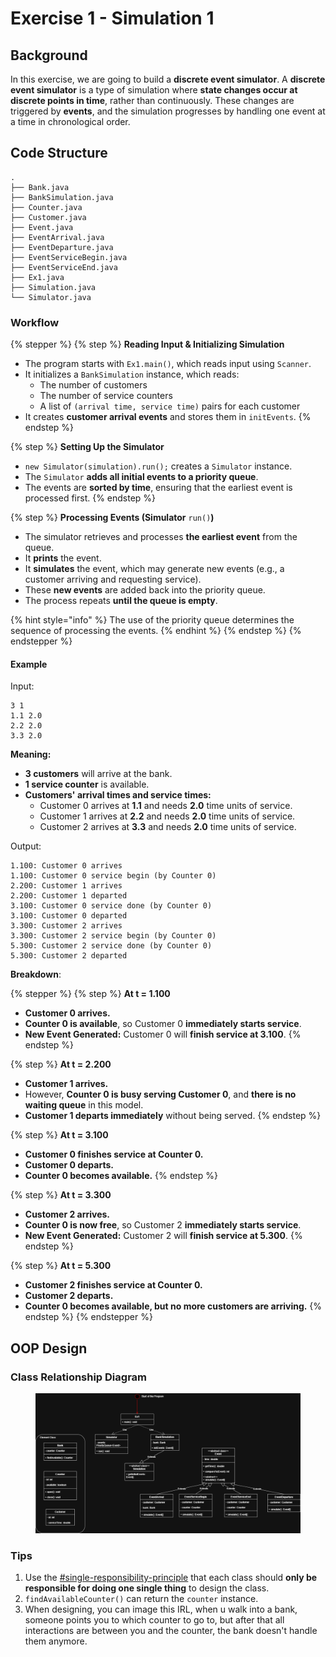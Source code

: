 # Exercise 1 - Simulation 1

## Background

In this exercise, we are going to build a **discrete event simulator**. A **discrete event simulator** is a type of simulation where **state changes occur at discrete points in time**, rather than continuously. These changes are triggered by **events**, and the simulation progresses by handling one event at a time in chronological order.

## Code Structure

```
.
├── Bank.java
├── BankSimulation.java
├── Counter.java
├── Customer.java
├── Event.java
├── EventArrival.java
├── EventDeparture.java
├── EventServiceBegin.java
├── EventServiceEnd.java
├── Ex1.java
├── Simulation.java
└── Simulator.java
```

### Workflow

{% stepper %}
{% step %}
**Reading Input & Initializing Simulation**

* The program starts with `Ex1.main()`, which reads input using `Scanner`.
* It initializes a `BankSimulation` instance, which reads:
  * The number of customers
  * The number of service counters
  * A list of `(arrival time, service time)` pairs for each customer
* It creates **customer arrival events** and stores them in `initEvents`.
{% endstep %}

{% step %}
**Setting Up the Simulator**

* `new Simulator(simulation).run();` creates a `Simulator` instance.
* The `Simulator` **adds all initial events to a priority queue**.
* The events are **sorted by time**, ensuring that the earliest event is processed first.
{% endstep %}

{% step %}
**Processing Events (Simulator** `run()`**)**

* The simulator retrieves and processes **the earliest event** from the queue.
* It **prints** the event.
* It **simulates** the event, which may generate new events (e.g., a customer arriving and requesting service).
* These **new events** are added back into the priority queue.
* The process repeats **until the queue is empty**.

{% hint style="info" %}
The use of the priority queue  determines the sequence of processing the events.
{% endhint %}
{% endstep %}
{% endstepper %}

#### Example

Input:

```
3 1
1.1 2.0
2.2 2.0
3.3 2.0
```

**Meaning:**

* **3 customers** will arrive at the bank.
* **1 service counter** is available.
* **Customers' arrival times and service times:**
  * Customer 0 arrives at **1.1** and needs **2.0** time units of service.
  * Customer 1 arrives at **2.2** and needs **2.0** time units of service.
  * Customer 2 arrives at **3.3** and needs **2.0** time units of service.

Output:

```
1.100: Customer 0 arrives
1.100: Customer 0 service begin (by Counter 0)
2.200: Customer 1 arrives
2.200: Customer 1 departed
3.100: Customer 0 service done (by Counter 0)
3.100: Customer 0 departed
3.300: Customer 2 arrives
3.300: Customer 2 service begin (by Counter 0)
5.300: Customer 2 service done (by Counter 0)
5.300: Customer 2 departed
```

**Breakdown**:

{% stepper %}
{% step %}
**At t = 1.100**

* **Customer 0 arrives.**
* **Counter 0 is available**, so Customer 0 **immediately starts service**.
* **New Event Generated:** Customer 0 will **finish service at 3.100**.
{% endstep %}

{% step %}
&#x20;**At t = 2.200**

* **Customer 1 arrives.**
* However, **Counter 0 is busy serving Customer 0**, and **there is no waiting queue** in this model.
* **Customer 1 departs immediately** without being served.
{% endstep %}

{% step %}
**At t = 3.100**

* **Customer 0 finishes service at Counter 0.**
* **Customer 0 departs.**
* **Counter 0 becomes available.**
{% endstep %}

{% step %}
**At t = 3.300**

* **Customer 2 arrives.**
* **Counter 0 is now free**, so Customer 2 **immediately starts service**.
* **New Event Generated:** Customer 2 will **finish service at 5.300**.
{% endstep %}

{% step %}
**At t = 5.300**

* **Customer 2 finishes service at Counter 0.**
* **Customer 2 departs.**
* **Counter 0 becomes available, but no more customers are arriving.**
{% endstep %}
{% endstepper %}

## OOP Design

### Class Relationship Diagram

<figure><img src="../../.gitbook/assets/ex1-uml.png" alt=""><figcaption></figcaption></figure>

### Tips

1. Use the [#single-responsibility-principle](../lab/lab-02-interface-wrapper-class-exercise-1-2.md#single-responsibility-principle "mention") that each class should **only be responsible for doing one single thing** to design the class.
2. `findAvailableCounter()` can return the `counter` instance.
3. When designing, you can image this IRL, when u walk into a bank, someone points you to which counter to go to, but after that all interactions are between you and the counter, the bank doesn't handle them anymore.
